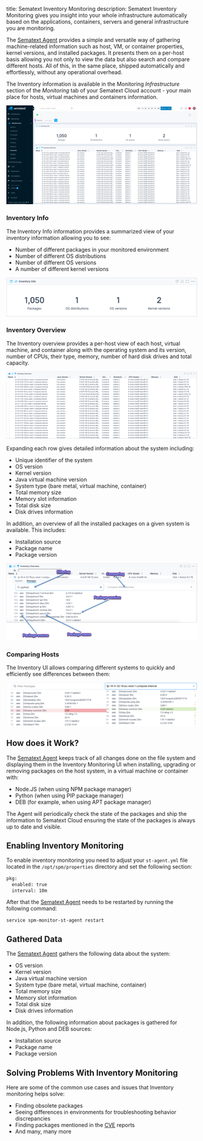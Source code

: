 title: Sematext Inventory Monitoring
description: Sematext Inventory Monitoring gives you insight into your whole infrastructure automatically based on the applications, containers, servers and general infrastructure you are monitoring.

The [Sematext Agent](../agents/sematext-agent) provides a simple and versatile way of gathering machine-related information such as host, VM, or container properties, kernel versions, and installed packages. It presents them on a per-host basis allowing you not only to view the data but also search and compare different hosts. All of this, in the same place, shipped automatically and effortlessly, without any operational overhead.

The Inventory information is available in the Monitoring *Infrastructure* section of the *Monitoring* tab of your Sematext Cloud account - your main place for hosts, virtual machines and containers information. 

![Sematext Inventory Main Screen](../images/monitoring/inventory_main_view.png)

### Inventory Info

The Inventory Info information provides a summarized view of your inventory information allowing you to see:

- Number of different packages in your monitored environment
- Number of different OS distributions
- Number of different OS versions
- A number of different kernel versions

![Inventory Info](../images/monitoring/inventory_inventory_info.png)

### Inventory Overview

The Inventory overview provides a per-host view of each host, virtual machine, and container along with the operating system and its version, number of CPUs, their type, memory, number of hard disk drives and total capacity.

![Inventory Overview](../images/monitoring/inventory_overview.png)

Expanding each row gives detailed information about the system including:

- Unique identifier of the system
- OS version
- Kernel version
- Java virtual machine version
- System type (bare metal, virtual machine, container)
- Total memory size
- Memory slot information
- Total disk size
- Disk drives information

In addition, an overview of all the installed packages on a given system is available. This includes:

- Installation source
- Package name
- Package version

![Inventory Overview](../images/monitoring/inventory_packages.png)

### Comparing Hosts

The Inventory UI allows comparing different systems to quickly and efficiently see differences between them:

![Inventory Package Comparison](../images/monitoring/inventory_package_comparison.png)

## How does it Work?

The [Sematext Agent](../agents/sematext-agent) keeps track of all changes done on the file system and displaying them in the Inventory Monitoring UI when installing, upgrading or removing packages on the host system, in a virtual machine or container with:

- Node.JS (when using NPM package manager)
- Python (when using PIP package manager)
- DEB (for example, when using APT package manager)

The Agent will periodically check the state of the packages and ship the information to Sematext Cloud ensuring the state of the packages is always up to date and visible.

## Enabling Inventory Monitoring

To enable inventory monitoring you need to adjust your `st-agent.yml` file located in the `/opt/spm/properties` directory and set the following section:

```
pkg:
  enabled: true
  interval: 10m
```

After that the [Sematext Agent](../agents/sematext-agent) needs to be restarted by running the following command:

```
service spm-monitor-st-agent restart
```

## Gathered Data

The [Sematext Agent](../agents/sematext-agent) gathers the following data about the system:

- OS version
- Kernel version
- Java virtual machine version
- System type (bare metal, virtual machine, container)
- Total memory size
- Memory slot information
- Total disk size
- Disk drives information

In addition, the following information about packages is gathered for Node.js, Python and DEB sources:

- Installation source
- Package name
- Package version

## Solving Problems With Inventory Monitoring

Here are some of the common use cases and issues that Inventory monitoring helps solve:

- Finding obsolete packages  
- Seeing differences in environments for troubleshooting behavior discrepancies 
- Finding packages mentioned in the [CVE](https://en.wikipedia.org/wiki/Common_Vulnerabilities_and_Exposures) reports
- And many, many more